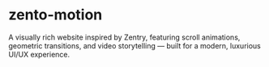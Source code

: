 # zento-motion

A visually rich website inspired by Zentry, featuring scroll animations, geometric transitions, and video storytelling — built for a modern, luxurious UI/UX experience.
